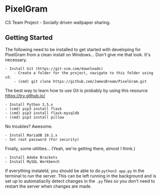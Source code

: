 # PixelGram
CS Team Project - Socially driven wallpaper sharing.

## Getting Started

The following need to be installed to get started with developing for PixelGram from a clean install on Windows... Don't give me that look. It's necessary.

    - Install Git (https://git-scm.com/downloads)
        - Create a folder for the project, navigate to this folder using cd.
        - (cmd) git clone https://github.com/JamesBream/PixelGram.git

The best way to learn how to use Git is probably by using this resource https://try.github.io/

    - Install Python 3.5.x
    - (cmd) pip3 install flask
    - (cmd) pip3 install flask-mysqldb
    - (cmd) pip3 install pillow
    
    
No troubles? Awesome.

    - Install MariaDB 10.1.x
    - Set root password (For security)
    
Finally, some utilities... (Yeah, we're getting there, almost I think.)

    - Install Adobe Brackets 
    - Install MySQL Workbench

If everything instaleld, you should be able to do `python3 app.py` in the terminal to run the server. This can be left running in the background and is set up to automatiaclly detect changes in the `.py` files so you don't need to restart the server when changes are made.